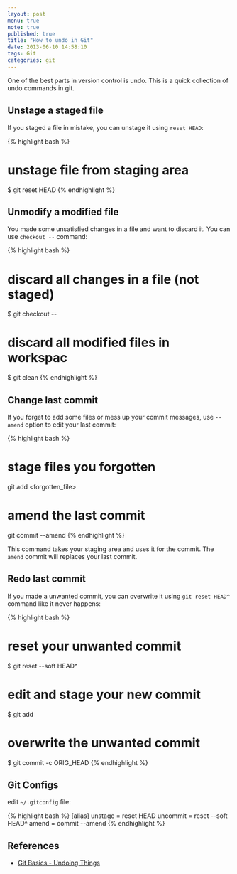 ```yaml
---
layout: post
menu: true
note: true
published: true
title: "How to undo in Git"
date: 2013-06-10 14:58:10
tags: Git
categories: git
---
```


One of the best parts in version control is undo. This is a quick collection
of undo commands in git.

## Unstage a staged file

If you staged a file in mistake, you can unstage it using `reset HEAD`:

{% highlight bash %}
# unstage file from staging area
$ git reset HEAD <file>
{% endhighlight %}

## Unmodify a modified file

You made some unsatisfied changes in a file and want to discard it.
You can use `checkout --` command:

{% highlight bash %}
# discard all changes in a file (not staged)
$ git checkout -- <file>
# discard all modified files in workspac
$ git clean
{% endhighlight %}

## Change last commit

If you forget to add some files or mess up your commit messages, use `--amend`
option to edit your last commit:

{% highlight bash %}
# stage files you forgotten
git add <forgotten_file>
# amend the last commit
git commit --amend
{% endhighlight %}

This command takes your staging area and uses it for the commit.
The `amend` commit will replaces your last commit.

## Redo last commit

If you made a unwanted commit, you can overwrite it using `git reset HEAD^`
command like it never happens:

{% highlight bash %}
# reset your unwanted commit
$ git reset --soft HEAD^
# edit and stage your new commit
$ git add <files>
# overwrite the unwanted commit
$ git commit -c ORIG_HEAD
{% endhighlight %}

## Git Configs

edit `~/.gitconfig` file:

{% highlight bash %}
[alias]
    unstage = reset HEAD
    uncommit = reset --soft HEAD^
    amend = commit --amend
{% endhighlight %}

## References

- [Git Basics - Undoing Things](http://git-scm.com/book/en/Git-Basics-Undoing-Things)
